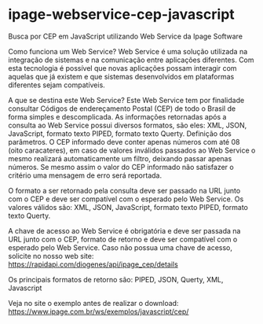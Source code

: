 # ipage-webservice-cep-javascript
Busca por CEP em JavaScript utilizando Web Service da Ipage Software

Como funciona um Web Service? Web Service é uma solução utilizada na integração de sistemas e na comunicação entre aplicações diferentes. Com esta tecnologia é possível que novas aplicações possam interagir com aquelas que já existem e que sistemas desenvolvidos em plataformas diferentes sejam compatíveis.

A que se destina este Web Service? Este Web Service tem por finalidade consultar Códigos de endereçamento Postal (CEP) de todo o Brasil de forma simples e descomplicada. As informações retornadas após a consulta ao Web Service possui diversos formatos, são eles: XML, JSON, JavaScript, formato texto PIPED, formato texto Querty. Definição dos parâmetros. O CEP informado deve conter apenas números com até 08 (oito caracateres), em caso de valores inválidos passados ao Web Service o mesmo realizará automaticamente um filtro, deixando passar apenas números. Se mesmo assim o valor do CEP informado não satisfazer o critério uma mensagem de erro será reportada.

O formato a ser retornado pela consulta deve ser passado na URL junto com o CEP e deve ser compatível com o esperado pelo Web Service. Os valores válidos são: XML, JSON, JavaScript, formato texto PIPED, formato texto Querty.

A chave de acesso ao Web Service é obrigatória e deve ser passada na URL junto com o CEP, formato de retorno e deve ser compatível com o esperado pelo Web Service. Caso não possua uma chave de acesso, solicite no nosso web site: https://rapidapi.com/diogenes/api/ipage_cep/details

Os principais formatos de retorno são: PIPED, JSON, Querty, XML, Javascript

Veja no site o exemplo antes de realizar o download: https://www.ipage.com.br/ws/exemplos/javascript/cep/
